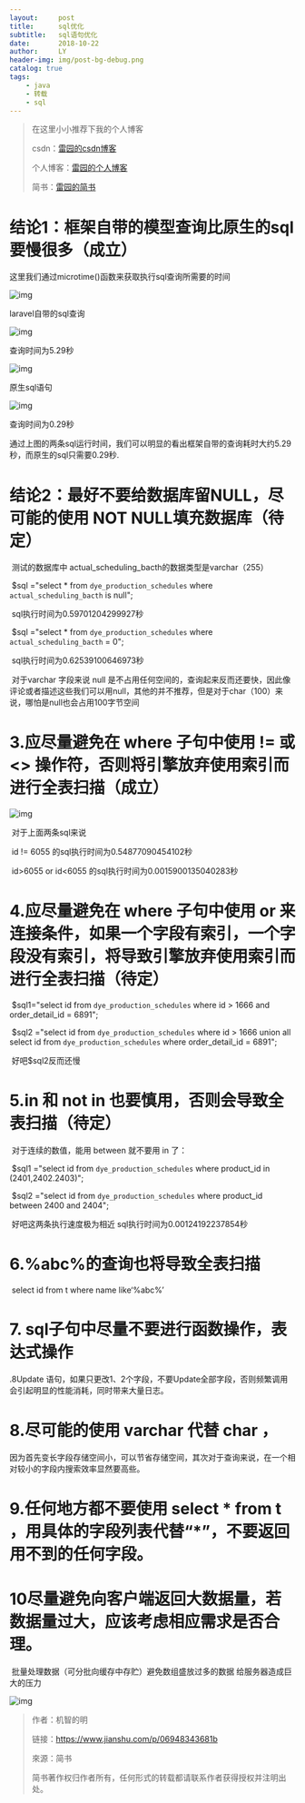 ```yaml
---
layout:     post
title:      sql优化
subtitle:   sql语句优化
date:       2018-10-22
author:     LY
header-img: img/post-bg-debug.png
catalog: true
tags:
    - java
    - 转载
    - sql
---
```


> 在这里小小推荐下我的个人博客
>
> csdn：[雷园的csdn博客](https://blog.csdn.net/leiyuan2580)
>
> 个人博客：[雷园的个人博客](https://imlcl.store)
>
> 简书：[雷园的简书](https://www.jianshu.com/u/016322e40e1f)
>

# 结论1：框架自带的模型查询比原生的sql要慢很多（成立）

这里我们通过microtime()函数来获取执行sql查询所需要的时间   

![img](https:////upload-images.jianshu.io/upload_images/13091615-f8abbf2b68f1a16b.png)

laravel自带的sql查询



![img](https:////upload-images.jianshu.io/upload_images/13091615-5a86275d7678dd85.png)

查询时间为5.29秒



![img](https:////upload-images.jianshu.io/upload_images/13091615-de1e2c9c56f391bf.png)

原生sql语句



![img](https:////upload-images.jianshu.io/upload_images/13091615-ca6b5a8e98d1ba33.png)

查询时间为0.29秒

​    通过上图的两条sql运行时间，我们可以明显的看出框架自带的查询耗时大约5.29秒，而原生的sql只需要0.29秒.

# 结论2：最好不要给数据库留NULL，尽可能的使用 NOT NULL填充数据库（待定）

​        测试的数据库中 actual_scheduling_bacth的数据类型是varchar（255）

​        $sql ="select * from `dye_production_schedules` where `actual_scheduling_bacth` is null";

​        sql执行时间为0.59701204299927秒

​        $sql ="select * from `dye_production_schedules` where `actual_scheduling_bacth` = 0";

​        sql执行时间为0.62539100646973秒

​        对于varchar 字段来说 null 是不占用任何空间的，查询起来反而还要快，因此像评论或者描述这些我们可以用null，其他的并不推荐，但是对于char（100）来说，哪怕是null也会占用100字节空间

# 3.应尽量避免在 where 子句中使用 != 或 <> 操作符，否则将引擎放弃使用索引而进行全表扫描（成立）



![img](https:////upload-images.jianshu.io/upload_images/13091615-2b339a12328e90fd.png)



​        对于上面两条sql来说 

​        id != 6055  的sql执行时间为0.54877090454102秒

​        id>6055 or id<6055 的sql执行时间为0.0015900135040283秒

# 4.应尽量避免在 where 子句中使用 or 来连接条件，如果一个字段有索引，一个字段没有索引，将导致引擎放弃使用索引而进行全表扫描（待定）

​         $sql1="select id from `dye_production_schedules` where id >  1666 and order_detail_id = 6891";

​        $sql2 ="select id from `dye_production_schedules` where id > 1666  union all select id from `dye_production_schedules` where order_detail_id = 6891";

​        好吧$sql2反而还慢

# 5.in 和 not in 也要慎用，否则会导致全表扫描（待定）

​    对于连续的数值，能用 between 就不要用 in 了：

​        $sql1 ="select id from `dye_production_schedules` where product_id in (2401,2402.2403)";

​        $sql2 ="select id from `dye_production_schedules` where product_id between 2400 and 2404";

​    好吧这两条执行速度极为相近   sql执行时间为0.00124192237854秒

# 6.%abc%的查询也将导致全表扫描

​    select id from t where name like‘%abc%’

# 7. sql子句中尽量不要进行函数操作，表达式操作

.8Update 语句，如果只更改1、2个字段，不要Update全部字段，否则频繁调用会引起明显的性能消耗，同时带来大量日志。

# 8.尽可能的使用 varchar 代替 char ，

​    因为首先变长字段存储空间小，可以节省存储空间，其次对于查询来说，在一个相对较小的字段内搜索效率显然要高些。 

# 9.任何地方都不要使用 select * from t ，用具体的字段列表代替“*”，不要返回用不到的任何字段。

# 10尽量避免向客户端返回大数据量，若数据量过大，应该考虑相应需求是否合理。

​        批量处理数据（可分批向缓存中存贮）避免数组盛放过多的数据 给服务器造成巨大的压力



![img](https:////upload-images.jianshu.io/upload_images/13091615-6e7a2f6fa3ebc595.png)



>
>
> 作者：机智的明
>
> 链接：https://www.jianshu.com/p/06948343681b
>
> 來源：简书
>
> 简书著作权归作者所有，任何形式的转载都请联系作者获得授权并注明出处。